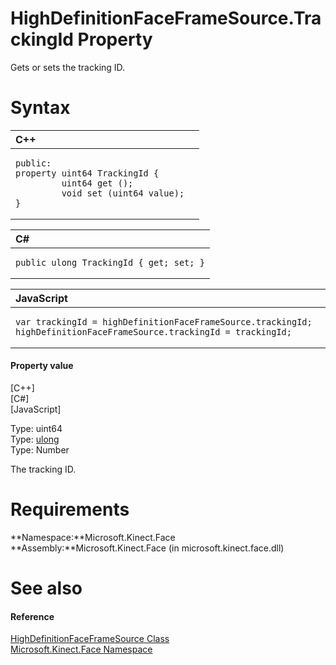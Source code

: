HighDefinitionFaceFrameSource.TrackingId Property  
=================================================  

Gets or sets the tracking ID. <span id="syntaxSection"></span>

Syntax  
======  

<table>
<colgroup>
<col width="100%" />
</colgroup>
<thead>
<tr class="header">
<th align="left">C++</th>
</tr>
</thead>
<tbody>
<tr class="odd">
<td align="left"><pre><code>public:  
property uint64 TrackingId {  
         uint64 get ();  
         void set (uint64 value);  
}</code></pre></td>
</tr>
</tbody>
</table>

<table>
<colgroup>
<col width="100%" />
</colgroup>
<thead>
<tr class="header">
<th align="left">C#</th>
</tr>
</thead>
<tbody>
<tr class="odd">
<td align="left"><pre><code>public ulong TrackingId { get; set; }</code></pre></td>
</tr>
</tbody>
</table>

<table>
<colgroup>
<col width="100%" />
</colgroup>
<thead>
<tr class="header">
<th align="left">JavaScript</th>
</tr>
</thead>
<tbody>
<tr class="odd">
<td align="left"><pre><code>var trackingId = highDefinitionFaceFrameSource.trackingId;  
highDefinitionFaceFrameSource.trackingId = trackingId;</code></pre></td>
</tr>
</tbody>
</table>

<span id="ID4ES"></span>
#### Property value  

[C++]   
 [C\#]   
 [JavaScript]   

Type: uint64  
Type: [ulong](http://msdn.microsoft.com/en-us/library/system.uint64.aspx)  
Type: Number  

The tracking ID.  

<span id="requirements"></span>

Requirements  
============  

**Namespace:**Microsoft.Kinect.Face  
**Assembly:**Microsoft.Kinect.Face (in microsoft.kinect.face.dll)  

<span id="ID4E4"></span>

See also  
========  

<span id="ID4E6"></span>
#### Reference  

[HighDefinitionFaceFrameSource Class](../../HighDefinitionFaceFrameSou.md)  
 [Microsoft.Kinect.Face Namespace](../../../Kinect.Face.md)  



<!--Please do not edit the data in the comment block below.-->
<!--
TOCTitle : TrackingId Property
RLTitle : HighDefinitionFaceFrameSource.TrackingId Property
KeywordK : TrackingId property
KeywordK : HighDefinitionFaceFrameSource.TrackingId property
KeywordF : Microsoft.Kinect.Face.HighDefinitionFaceFrameSource.TrackingId
KeywordF : HighDefinitionFaceFrameSource.TrackingId
KeywordF : TrackingId
KeywordF : Microsoft.Kinect.Face.HighDefinitionFaceFrameSource.TrackingId
KeywordA : P:Microsoft.Kinect.Face.HighDefinitionFaceFrameSource.TrackingId
AssetID : P:Microsoft.Kinect.Face.HighDefinitionFaceFrameSource.TrackingId
Locale : en-us
CommunityContent : 1
APIType : Managed
APILocation : microsoft.kinect.face.dll
APIName : Microsoft.Kinect.Face.HighDefinitionFaceFrameSource.TrackingId
TargetOS : Windows
TopicType : kbSyntax
DevLang : VB
DevLang : CSharp
DevLang : JavaScript
DevLang : C++
DocSet : K4Wv2
ProjType : K4Wv2Proj
Technology : Kinect for Windows
Product : Kinect for Windows SDK v2
productversion : 20
-->
